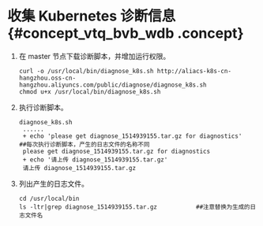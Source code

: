 # 收集 Kubernetes 诊断信息 {#concept_vtq_bvb_wdb .concept}

1.  在 master 节点下载诊断脚本，并增加运行权限。

    ```
    curl -o /usr/local/bin/diagnose_k8s.sh http://aliacs-k8s-cn-hangzhou.oss-cn-hangzhou.aliyuncs.com/public/diagnose/diagnose_k8s.sh
    chmod u+x /usr/local/bin/diagnose_k8s.sh
    ```

2.  执行诊断脚本。

    ```
    diagnose_k8s.sh
     ......
     + echo 'please get diagnose_1514939155.tar.gz for diagnostics'   ##每次执行诊断脚本，产生的日志文件的名称不同
     please get diagnose_1514939155.tar.gz for diagnostics
     + echo '请上传 diagnose_1514939155.tar.gz'
     请上传 diagnose_1514939155.tar.gz
    ```

3.  列出产生的日志文件。

    ```
    cd /usr/local/bin
    ls -ltr|grep diagnose_1514939155.tar.gz           ##注意替换为生成的日志文件名
    ```


